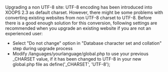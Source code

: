 Upgrading a non UTF-8 site:
UTF-8 encoding has been introduced into XOOPS 2.3 as default charset. However, there might be some problems with converting existing websites from non UTF-8 charset to UTF-8.
Before there is a good enough solution for this conversion, following settings are recommended when you upgrade an existing website if you are not an experienced user:
- Select "Do not change" option in "Database character set and collation" step during upgrade process
- Modify /languages/yourlanguage/global.php to use your previous _CHARSET value, if it has been changed to UTF-8 in your new global.php file as
define('_CHARSET', 'UTF-8');
